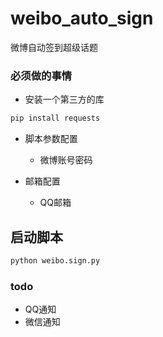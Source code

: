 # weibo_auto_sign
微博自动签到超级话题


### 必须做的事情
- 安装一个第三方的库
```python
pip install requests
```
- 脚本参数配置
    - 微博账号密码
    
- 邮箱配置
    - QQ邮箱

## 启动脚本
```python
python weibo.sign.py
```
 
 
### todo
- QQ通知
- 微信通知